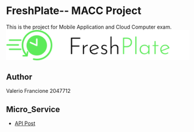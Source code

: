 # FreshPlate-- MACC Project
This is the project for Mobile Application and Cloud Computer exam.<br />
<img src="app/src/main/res/drawable/freshplate.png" alt="alt" width="500"/> 
## Author
Valerio Francione 2047712

## Micro_Service
- [API Post](https://github.com/TheChemistWhite/FreshPlate-API.git)
